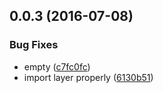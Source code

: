 <a name="0.0.3"></a>
## 0.0.3 (2016-07-08)


### Bug Fixes

* empty ([c7fc0fc](https://aui-team-bot/https://bitbucket.org/atlassian/atlaskit/commits/c7fc0fc))
* import layer properly ([6130b51](https://aui-team-bot/https://bitbucket.org/atlassian/atlaskit/commits/6130b51))



